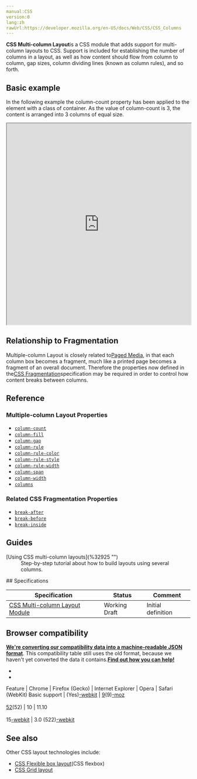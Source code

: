 ```yaml
---
manual:CSS
version:0
lang:zh
rawUrl:https://developer.mozilla.org/en-US/docs/Web/CSS/CSS_Columns
---
```






**CSS Multi-column Layout**is a CSS module that adds support for multi-column layouts to CSS. Support is included for establishing the number of columns in a layout, as well as how content should flow from column to column, gap sizes, column dividing lines (known as column rules), and so forth.


## Basic example<a name="Basic_example"></a>


In the following example the column-count property has been applied to the element with a class of container. As the value of column-count is 3, the content is arranged into 3 columns of equal size.



<iframe src='https://mdn.github.io/css-examples/multicol/basics/column-count.html' width='100%' height='550'></iframe>


## Relationship to Fragmentation<a name="Relationship_to_Fragmentation"></a>


Multiple-column Layout is closely related to[Paged Media](%35577 ""), in that each column box becomes a fragment, much like a printed page becomes a fragment of an overall document. Therefore the properties now defined in the[CSS Fragmentation](%29238 "")specification may be required in order to control how content breaks between columns.


## Reference<a name="Reference"></a>

### Multiple-column Layout Properties<a name="Multiple-column_Layout_Properties"></a>

* [`column-count`](%33506 "The column-count CSS property breaks an element's content into the specified number of columns.")
* [`column-fill`](%35578 "The column-fill CSS property controls how an element's contents are balanced when broken into columns.")
* [`column-gap`](%30303 "The column-gap CSS property sets the size of the gap (gutter) between an element's columns.")
* [`column-rule`](%33915 "The column-rule CSS property sets the width, style, and color of the rule (line) drawn between columns in a multi-column layout.")
* [`column-rule-color`](%29460 "The column-rule-color CSS property sets the color of the rule (line) drawn between columns in a multi-column layout.")
* [`column-rule-style`](%35579 "The column-rule-style CSS property sets the style of the rule (line) drawn between columns in a multi-column layout.")
* [`column-rule-width`](%35580 "The column-rule-width CSS property sets the width of the rule (line) drawn between columns in a multi-column layout.")
* [`column-span`](%35581 "The column-span CSS property makes it possible for an element to span across all columns when its value is set to all.")
* [`column-width`](%35582 "The column-width CSS property specifies the ideal column width in a multi-column layout. If the width of the container is narrower than the specified value, the actual column width may be smaller. The container will have as many columns as can fit without any of them having a width less than the column-width value.")
* [`columns`](%33916 "The columns CSS property sets the column width and column count of an element.")


### Related CSS Fragmentation Properties<a name="Related_CSS_Fragmentation_Properties"></a>

* [`break-after`](%29248 "The break-after CSS property defines how page, column, or region breaks should behave after a generated box. If there is no generated box, the property is ignored.")
* [`break-before`](%29249 "The break-before CSS property defines how page, column, or region breaks should behave before a generated box. If there is no generated box, the property is ignored.")
* [`break-inside`](%29250 "The break-inside CSS property defines how page, column, or region breaks should behave inside a generated box. If there is no generated box, the property is ignored.")


## Guides<a name="Guides"></a>
<dl><dt id=''>[Using CSS multi-column layouts](%32925 "")</dt><dd>Step-by-step tutorial about how to build layouts using several columns.</dd></dl>
## Specifications<a name="Specifications"></a>

Specification | Status | Comment 
 ---  |  ---  |  ---  | 
[CSS Multi-column Layout Module](%35583 "The 'CSS Multi-column Layout Module' specification") | Working Draft | Initial definition 


## Browser compatibility<a name="Browser_compatibility"></a>


**[We&#39;re converting our compatibility data into a machine-readable JSON format](%3344 "")**. This compatibility table still uses the old format, because we haven&#39;t yet converted the data it contains.**[Find out how you can help!](%3409 "")**


* 
* 

Feature | Chrome | Firefox (Gecko) | Internet Explorer | Opera | Safari (WebKit) 
Basic support | (Yes)[-webkit](%4489 "The name of this feature is prefixed with '-webkit' as this browser considers it experimental") | [9](%12621 "Released on 2011-12-20.")(9)[-moz](%4489 "The name of this feature is prefixed with '-moz' as this browser considers it experimental")<br></br>[52](%4033 "Released on 2017-03-07.")(52) | 10 | 11.10<br></br>15[-webkit](%4489 "The name of this feature is prefixed with '-webkit' as this browser considers it experimental") | 3.0 (522)[-webkit](%4489 "The name of this feature is prefixed with '-webkit' as this browser considers it experimental") 




## See also<a name="See_also"></a>


Other CSS layout technologies include:


* [CSS Flexible box layout](%33679 "")(CSS flexbox)
* [CSS Grid layout](%29934 "")



